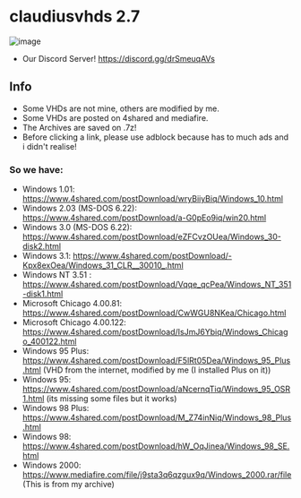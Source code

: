 # claudiusvhds 2.7

![image](https://user-images.githubusercontent.com/44729903/111039518-27c19d80-8437-11eb-8dd0-3a17780a5401.png)
- Our Discord Server! https://discord.gg/drSmeuqAVs
## Info
- Some VHDs are not mine, others are modified by me.
- Some VHDs are posted on 4shared and mediafire.
- The Archives are saved on .7z!
- Before clicking a link, please use adblock because has to much ads and i didn't realise!
### So we have: 
- Windows 1.01: https://www.4shared.com/postDownload/wryBiiyBiq/Windows_10.html
- Windows 2.03 (MS-DOS 6.22): https://www.4shared.com/postDownload/a-G0pEo9iq/win20.html
- Windows 3.0 (MS-DOS 6.22): https://www.4shared.com/postDownload/eZFCvzOUea/Windows_30-disk2.html
- Windows 3.1: https://www.4shared.com/postDownload/-Kpx8exOea/Windows_31_CLR__30010_.html
- Windows NT 3.51 : https://www.4shared.com/postDownload/Vqqe_qcPea/Windows_NT_351-disk1.html
- Microsoft Chicago 4.00.81: https://www.4shared.com/postDownload/CwWGU8NKea/Chicago.html
- Microsoft Chicago 4.00.122: https://www.4shared.com/postDownload/IsJmJ6Ybiq/Windows_Chicago_400122.html
- Windows 95 Plus: https://www.4shared.com/postDownload/F5lRt05Dea/Windows_95_Plus.html (VHD from the internet, modified by me (I installed Plus on it))
- Windows 95: https://www.4shared.com/postDownload/aNcernqTiq/Windows_95_OSR1.html (its missing some files but it works)
- Windows 98 Plus: https://www.4shared.com/postDownload/M_Z74inNiq/Windows_98_Plus.html
- Windows 98: https://www.4shared.com/postDownload/hW_OqJinea/Windows_98_SE.html
- Windows 2000: https://www.mediafire.com/file/j9sta3q6qzgux9q/Windows_2000.rar/file (This is from my archive)



